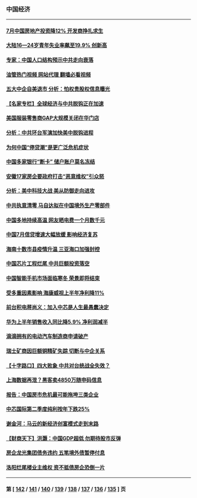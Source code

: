 ### 中国经济
---
#### [7月中国房地产投资降12%  开发商挣扎求生](../../pages/ncid283/n13802887.md?08152045) 
#### [大陆16—24岁青年失业率飙至19.9% 创新高](../../pages/ncid283/n13802859.md?08152045) 
#### [专家：中国人口结构预示中共走向衰落](../../pages/ncid283/n13802752.md?08152045) 
#### [油管热门视频 网站代理 翻墙必看视频](http://209.222.30.114:81/youtube.html?08152045)
#### [五大中企自美退市 分析：怕权贵股权信息曝光](../../pages/ncid283/n13802666.md?08152045) 
#### [【名家专栏】全球经济与中共脱钩正在加速](../../pages/ncid283/n13802363.md?08152045) 
#### [美国服装零售商GAP大规模关闭在华门店](../../pages/ncid283/n13802574.md?08152045) 
#### [分析：中共环台军演加快美中脱钩进程](../../pages/ncid283/n13801526.md?08152045) 
#### [为何中国“停贷潮”是更广泛危机症状](../../pages/ncid283/n13800054.md?08152045) 
#### [中国多家银行“断卡” 储户账户莫名冻结](../../pages/ncid283/n13802243.md?08152045) 
#### [安徽17家房企要政府打击“恶意维权”引众怒](../../pages/ncid283/n13802030.md?08152045) 
#### [分析：美中科技大战 美从防御走向进攻](../../pages/ncid283/n13802014.md?08152045) 
#### [中共执意清零 马自达拟在中国境外生产零部件](../../pages/ncid283/n13801960.md?08152045) 
#### [中国多地持续高温 网友晒电费一个月数千元](../../pages/ncid283/n13801760.md?08152045) 
#### [中国7月信贷增速大幅放缓 影响经济复苏](../../pages/ncid283/n13801724.md?08152045) 
#### [海南十数市县疫情升温 三亚海口加强封控](../../pages/ncid283/n13801700.md?08152045) 
#### [中国芯片工程烂尾 中共巨额投资落空](../../pages/ncid283/n13801643.md?08152045) 
#### [中国智能手机市场面临寒冬 荣景即将结束](../../pages/ncid283/n13801545.md?08152045) 
#### [受多重因素影响 海康威视上半年净利降11%](../../pages/ncid283/n13801401.md?08152045) 
#### [前台积电蒋尚义：加入中芯是人生最愚蠢决定](../../pages/ncid283/n13801241.md?08152045) 
#### [华为上半年销售收入同比降5.9% 净利润减半](../../pages/ncid283/n13801088.md?08152045) 
#### [滴滴拥有的电动汽车制造商申请破产](../../pages/ncid283/n13801170.md?08152045) 
#### [瑞士矿商因巨额铜精矿失踪 切断与中企关系](../../pages/ncid283/n13801089.md?08152045) 
#### [【十字路口】四大败象 中共对台统战全失效？](../../pages/ncid283/n13800353.md?08152045) 
#### [上海数据再泄？黑客卖4850万随申码信息](../../pages/ncid283/n13800999.md?08152045) 
#### [报告：中国房市危机最可能拖垮三类企业](../../pages/ncid283/n13800902.md?08152045) 
#### [中芯国际第二季度纯利按年下跌25%](../../pages/ncid283/n13800851.md?08152045) 
#### [谢金河：马云的新经济创富模式走到末路](../../pages/ncid283/n13800757.md?08152045) 
#### [【财商天下】洪灏：中国GDP超低 勿期待股市反弹](../../pages/ncid283/n13800467.md?08152045) 
#### [房企龙光集团债务违约 五笔境外债暂停付息](../../pages/ncid283/n13800595.md?08152045) 
#### [洛阳烂尾楼业主维权 资不抵债房企恐倒一片](../../pages/ncid283/n13800302.md?08152045) 

---
#### 第 [ [142](./142.md?08152045) / [141](./141.md?08152045) / [140](./140.md?08152045) / [139](./139.md?08152045) / [138](./138.md?08152045) / [137](./137.md?08152045) / [136](./136.md?08152045) / [135](./135.md?08152045) ] 页
